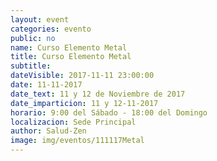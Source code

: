 ```yaml
---
layout: event
categories: evento
public: no
name: Curso Elemento Metal
title: Curso Elemento Metal
subtitle:
dateVisible: 2017-11-11 23:00:00
date: 11-11-2017
date_text: 11 y 12 de Noviembre de 2017
date_imparticion: 11 y 12-11-2017
horario: 9:00 del Sábado - 18:00 del Domingo
localizacion: Sede Principal
author: Salud-Zen
image: img/eventos/111117Metal
---
```

